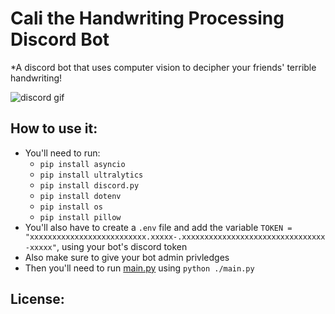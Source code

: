 # Cali the Handwriting Processing Discord Bot

*A discord bot that uses computer vision to decipher your friends' terrible handwriting!

![discord gif](https://cliply.co/wp-content/uploads/2021/08/372108630_DISCORD_LOGO_400.gif)

## How to use it:
- You'll need to run:
  - `pip install asyncio`
  - `pip install ultralytics`
  - `pip install discord.py`
  - `pip install dotenv`
  - `pip install os`
  - `pip install pillow`
- You'll also have to create a `.env` file and add the variable `TOKEN = "xxxxxxxxxxxxxxxxxxxxxxxxxx.xxxxx-.xxxxxxxxxxxxxxxxxxxxxxxxxxxxxxxx-xxxxx"`, using your bot's discord token
- Also make sure to give your bot admin privledges
- Then you'll need to run [main.py](main.py) using `python ./main.py`

## License:
